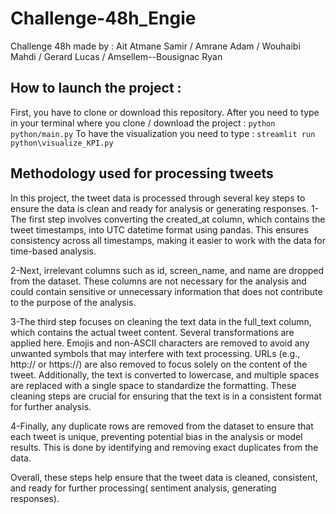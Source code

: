 # Challenge-48h_Engie

Challenge 48h made by : Ait Atmane Samir / Amrane Adam / Wouhaibi Mahdi / Gerard Lucas / Amsellem--Bousignac Ryan

## How to launch the project : 

First, you have to clone or download this repository. After you need to type in your terminal where you clone / download the project : ```python python/main.py```
To have the visualization you need to type : ```streamlit run python\visualize_KPI.py```

## Methodology used for processing tweets

In this project, the tweet data is processed through several key steps to ensure the data is clean and ready for analysis or generating responses. 1-The first step involves converting the created_at column, which contains the tweet timestamps, into UTC datetime format using pandas. This ensures consistency across all timestamps, making it easier to work with the data for time-based analysis.

2-Next, irrelevant columns such as id, screen_name, and name are dropped from the dataset. These columns are not necessary for the analysis and could contain sensitive or unnecessary information that does not contribute to the purpose of the analysis.

3-The third step focuses on cleaning the text data in the full_text column, which contains the actual tweet content. Several transformations are applied here. Emojis and non-ASCII characters are removed to avoid any unwanted symbols that may interfere with text processing. URLs (e.g., http:// or https://) are also removed to focus solely on the content of the tweet. Additionally, the text is converted to lowercase, and multiple spaces are replaced with a single space to standardize the formatting. These cleaning steps are crucial for ensuring that the text is in a consistent format for further analysis.

4-Finally, any duplicate rows are removed from the dataset to ensure that each tweet is unique, preventing potential bias in the analysis or model results. This is done by identifying and removing exact duplicates from the data.

Overall, these steps help ensure that the tweet data is cleaned, consistent, and ready for further processing( sentiment analysis, generating responses).

